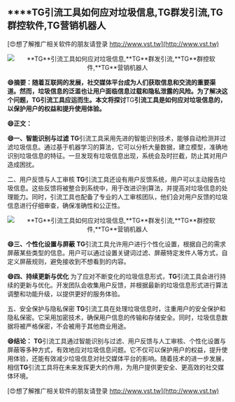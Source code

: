 ## ****TG**引流工具如何应对垃圾信息,**TG**群发引流,**TG**群控软件,**TG**营销机器人**

[😍想了解推广相关软件的朋友请登录 http://www.vst.tw](http://www.vst.tw)

 <center><img src="https://vst.tw/MP4/tuiguang/png/8.png" alt="**TG**引流工具如何应对垃圾信息,**TG**群发引流,**TG**群控软件,**TG**营销机器人"></center>

**😄摘要：随着互联网的发展，社交媒体平台成为人们获取信息和交流的重要渠道。然而，垃圾信息的泛滥也让用户面临信息过载和隐私泄露的风险。为了解决这个问题，**TG**引流工具应运而生。本文将探讨**TG**引流工具是如何应对垃圾信息的，以保护用户的权益和提升使用体验。**

**😄正文：**

**😄一、智能识别与过滤**
**TG**引流工具采用先进的智能识别技术，能够自动检测并过滤垃圾信息。通过基于机器学习的算法，它可以分析大量数据，建立模型，准确地识别垃圾信息的特征。一旦发现有垃圾信息出现，系统会及时拦截，防止其对用户造成困扰。

二、用户反馈与人工审核
**TG**引流工具还设有用户反馈系统，用户可以主动报告垃圾信息。这些反馈将被整合到系统中，用于改进识别算法，并提高对垃圾信息的处理能力。同时，引流工具也配备了专业的人工审核团队，他们会对用户反馈的垃圾信息进行仔细审查，确保准确性和公正性。

 <center><img src="https://vst.tw/MP4/tuiguang/png/8.png" alt="**TG**引流工具如何应对垃圾信息,**TG**群发引流,**TG**群控软件,**TG**营销机器人"></center>

**😄三、个性化设置与屏蔽**
**TG**引流工具允许用户进行个性化设置，根据自己的需求屏蔽某些类型的信息。用户可以通过设置关键词过滤、屏蔽特定发件人等方式，自定义屏蔽规则，避免接收到不想看到的内容。

**😄四、持续更新与优化**
为了应对不断变化的垃圾信息形式，**TG**引流工具会进行持续的更新与优化。开发团队会收集用户反馈，并根据最新的垃圾信息形式进行算法调整和功能升级，以提供更好的服务体验。

五、安全保护与隐私保密
**TG**引流工具在处理垃圾信息时，注重用户的安全保护和隐私保密。它采用加密技术，确保用户信息的传输和存储安全。同时，垃圾信息数据将被严格保密，不会被用于其他商业用途。

**😄结论：**
**TG**引流工具通过智能识别与过滤、用户反馈与人工审核、个性化设置与屏蔽等多种方式，有效地应对垃圾信息问题。它不仅可以保护用户的权益，提升使用体验，还能有效减少垃圾信息对社交媒体平台的影响。随着技术的进一步发展，相信**TG**引流工具将在未来发挥更大的作用，为用户提供更安全、更高效的社交媒体环境。

[😍想了解推广相关软件的朋友请登录 http://www.vst.tw](http://www.vst.tw)



